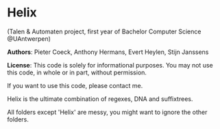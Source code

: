 # Helix
(Talen &amp; Automaten project, first year of Bachelor Computer Science @UAntwerpen)

**Authors**: Pieter Coeck, Anthony Hermans, Evert Heylen, Stijn Janssens

**License**: This code is solely for informational purposes. You may not use this code, in whole or in part, without permission.

If you want to use this code, please contact me.

Helix is the ultimate combination of regexes, DNA and suffixtrees.

All folders except 'Helix' are messy, you might want to ignore the other folders.
